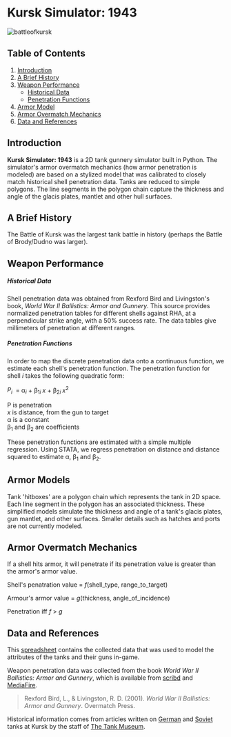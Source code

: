 Kursk Simulator:  1943
=====================

![battleofkursk](https://raw.githubusercontent.com/wiki/Ryandcoke/kursk_simulator/title_image.jpg)

Table of Contents
-----------------
1. [Introduction](#introduction)
2. [A Brief History](#a-brief-history)
3. [Weapon Performance](#weapon-performance)
    - [Historical Data](#historical-data)
    - [Penetration Functions](#penetration-regression)
4. [Armor Model](armour-model)
5. [Armor Overmatch Mechanics](#armour-overmatch-mechanics)
6. [Data and References](#data-and-references)


Introduction
------------
**Kursk Simulator: 1943** is a 2D tank gunnery simulator built in Python. The simulator's armor overmatch mechanics (how armor penetration is modeled) are based on a stylized model that was calibrated to closely match historical shell penetration data. Tanks are reduced to simple polygons. The line segments in the polygon chain capture the thickness and angle of the glacis plates, mantlet and other hull surfaces.

A Brief History
---------------
The Battle of Kursk was the largest tank battle in history (perhaps the Battle of Brody/Dudno was larger).

Weapon Performance
------------------
##### Historical Data
Shell penetration data was obtained from Rexford Bird and Livingston's book, *World War II Ballistics: Armor and Gunnery*. This source provides normalized penetration tables for different shells against RHA, at a perpendicular strike angle, with a 50% success rate. The data tables give millimeters of penetration at different ranges.

##### Penetration Functions
In order to map the discrete penetration data onto a continuous function, we estimate each shell's penetration function. The penetration function for shell *i* takes the following quadratic form:

*P<sub>i</sub>*&nbsp; = &alpha;<sub>*i*</sub> + &beta;<sub>1*i* </sub>*x* + &beta;<sub>2*i* </sub>*x*<sup>2</sup>

P is penetration <br>
*x* is distance, from the gun to target <br>
&alpha; is a constant <br>
&beta;<sub>1</sub> and &beta;<sub>2</sub> are coefficients 

These penetration functions are estimated with a simple multiple regression. Using STATA, we regress penetration on distance and distance squared to estimate &alpha;, &beta;<sub>1</sub> and &beta;<sub>2</sub>.

Armor Models
------------
Tank 'hitboxes' are a polygon chain which represents the tank in 2D space. Each line segment in the polygon has an associated thickness. These simplified models simulate the thickness and angle of a tank's glacis plates, gun mantlet, and other surfaces. Smaller details such as hatches and ports are not currently modeled.

Armor Overmatch Mechanics
--------------------------
If a shell hits armor, it will penetrate if its penetration value is greater than the armor's armor value.

Shell's penatration value = *f*(shell_type, range_to_target)

Armour's armor value = *g*(thickness, angle_of_incidence)

Penetration iff *f* > *g*

Data and References
-------------------
This
[spreadsheet](https://docs.google.com/spreadsheets/d/1NiQnLE_kk3XM-1OGkv_seddDS9wuO5e36ZYBHDHRMOI/edit?usp=sharing)
contains the collected data that was used to model the attributes of the tanks
and their guns in-game.

Weapon penetration data was collected from the book *World War II Ballistics:
Armor and Gunnery*, which is available from
[scribd](https://www.scribd.com/doc/219173969/WWII-Ballistics-Armor-and-Gunnery)
and [MediaFire](http://www.mediafire.com/file/30f70hhd55ipvbp/WWII+Ballistics-+Armor+and+Gunnery.pdf).

> Rexford Bird, L., & Livingston, R. D. (2001). *World War II Ballistics: Armor
and Gunnery*. Overmatch Press.

Historical information comes from articles written on
[German](http://blog.tiger-tank.com/incombat/german-tanks-kursk/) and
[Soviet](http://blog.tiger-tank.com/incombat/soviet-tanks-kursk/) tanks at
Kursk by the staff of [The Tank Museum](http://www.tankmuseum.org/home).
